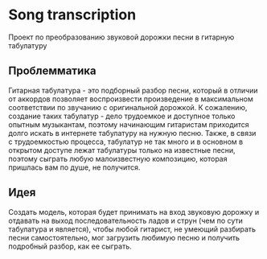 # Song transcription
Проект по преобразованию звуковой дорожки песни в гитарную табулатуру
## Проблемматика
Гитарная табулатура - это подборный разбор песни, который в отличии от аккордов позволяет воспроизвести произведение в максимальном соответствии по звучанию с оригинальной дорожкой. К сожалению, создание таких табулатур - дело трудоемкое и доступное только опытным музыкантам, поэтому начинающим гитаристам приходится долго искать в интернете табулатуру на нужную песню. Также, в связи с трудоемкостью процесса, табулатур не так много и в основном в открытом доступе лежат табулатуры только на известные песни, поэтому сыграть любую малоизвестную композицию, которая пришлась вам по душе, не получится.
## Идея
Создать модель, которая будет принимать на вход звуковую дорожку и отдавать на выход последовательность ладов и струн (чем по сути табулатура и является), чтобы любой гитарист, не умеющий разбирать песни самостоятельно, мог загрузить любимую песню и получить подробный разбор, как ее сыграть.
